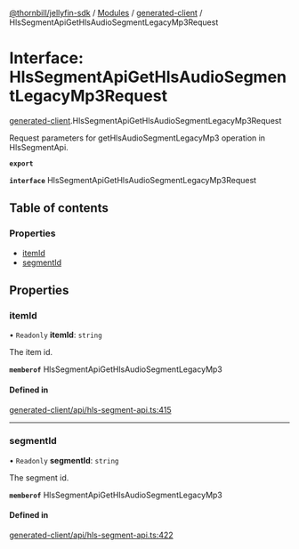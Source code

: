 [@thornbill/jellyfin-sdk](../README.md) / [Modules](../modules.md) / [generated-client](../modules/generated_client.md) / HlsSegmentApiGetHlsAudioSegmentLegacyMp3Request

# Interface: HlsSegmentApiGetHlsAudioSegmentLegacyMp3Request

[generated-client](../modules/generated_client.md).HlsSegmentApiGetHlsAudioSegmentLegacyMp3Request

Request parameters for getHlsAudioSegmentLegacyMp3 operation in HlsSegmentApi.

**`export`**

**`interface`** HlsSegmentApiGetHlsAudioSegmentLegacyMp3Request

## Table of contents

### Properties

- [itemId](generated_client.HlsSegmentApiGetHlsAudioSegmentLegacyMp3Request.md#itemid)
- [segmentId](generated_client.HlsSegmentApiGetHlsAudioSegmentLegacyMp3Request.md#segmentid)

## Properties

### itemId

• `Readonly` **itemId**: `string`

The item id.

**`memberof`** HlsSegmentApiGetHlsAudioSegmentLegacyMp3

#### Defined in

[generated-client/api/hls-segment-api.ts:415](https://github.com/thornbill/jellyfin-sdk-typescript/blob/b5d0506/src/generated-client/api/hls-segment-api.ts#L415)

___

### segmentId

• `Readonly` **segmentId**: `string`

The segment id.

**`memberof`** HlsSegmentApiGetHlsAudioSegmentLegacyMp3

#### Defined in

[generated-client/api/hls-segment-api.ts:422](https://github.com/thornbill/jellyfin-sdk-typescript/blob/b5d0506/src/generated-client/api/hls-segment-api.ts#L422)
